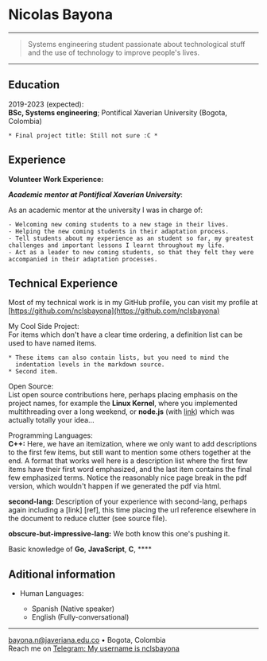 Nicolas Bayona
============

----

> Systems engineering student passionate about technological stuff and the use of technology to improve people's lives.

----

Education
---------

2019-2023 (expected):\
**BSc, Systems engineering**; Pontifical Xaverian University (Bogota, Colombia)

    * Final project title: Still not sure :C *

Experience
----------

**Volunteer Work Experience:**

_**Academic mentor at Pontifical Xaverian University**_:

  As an academic mentor at the university I was in charge of:
    
    - Welcoming new coming students to a new stage in their lives.
    - Helping the new coming students in their adaptation process.
    - Tell students about my experience as an student so far, my greatest challenges and important lessons I learnt throughout my life.
    - Act as a leader to new coming students, so that they felt they were accompanied in their adaptation processes.

Technical Experience
--------------------

Most of my technical work is in my GitHub profile, you can visit my profile at [https://github.com/nclsbayona](https://github.com/nclsbayona)

My Cool Side Project:\
  For items which don't have a clear time ordering, a definition
  list can be used to have named items.

    * These items can also contain lists, but you need to mind the
      indentation levels in the markdown source.
    * Second item.

Open Source:\
    List open source contributions here, perhaps placing emphasis on
    the project names, for example the **Linux Kernel**, where you
    implemented multithreading over a long weekend, or **node.js**
    (with [link](http://nodejs.org)) which was actually totally
    your idea...

Programming Languages:   
**C++:** Here, we have an itemization, where we only want
    to add descriptions to the first few items, but still want to
    mention some others together at the end. A format that works well
    here is a description list where the first few items have their
    first word emphasized, and the last item contains the final few
    emphasized terms. Notice the reasonably nice page break in the pdf
    version, which wouldn't happen if we generated the pdf via html.

**second-lang:** Description of your experience with second-lang,
    perhaps again including a [link] [ref], this time placing the url
    reference elsewhere in the document to reduce clutter (see source
    file). 

**obscure-but-impressive-lang:** We both know this one's pushing
    it.

Basic knowledge of **Go**, **JavaScript**, **C**, ****


Aditional information
----------------------------------------

* Human Languages:

     * Spanish (Native speaker)
     * English (Fully-conversational)

----

<bayona.n@javeriana.edu.co> • Bogota, Colombia \
Reach me on [Telegram: My username is nclsbayona](https://t.me/nclsbayona)
